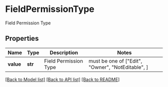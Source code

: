 # FieldPermissionType

Field Permission Type

## Properties
Name | Type | Description | Notes
------------ | ------------- | ------------- | -------------
**value** | **str** | Field Permission Type |  must be one of ["Edit", "Owner", "NotEditable", ]

[[Back to Model list]](../README.md#documentation-for-models) [[Back to API list]](../README.md#documentation-for-api-endpoints) [[Back to README]](../README.md)



